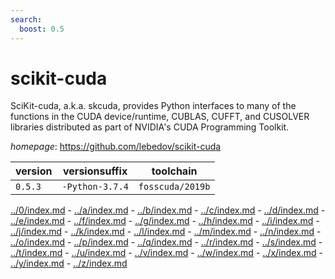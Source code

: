 ```yaml
---
search:
  boost: 0.5
---
```

# scikit-cuda

SciKit-cuda, a.k.a. skcuda, provides Python interfaces to many of the functions in the CUDA  device/runtime, CUBLAS, CUFFT, and CUSOLVER libraries distributed as part of NVIDIA's CUDA Programming Toolkit.

*homepage*: <https://github.com/lebedov/scikit-cuda>

version | versionsuffix | toolchain
--------|---------------|----------
``0.5.3`` | ``-Python-3.7.4`` | ``fosscuda/2019b``

[../0/index.md](0) - [../a/index.md](a) - [../b/index.md](b) - [../c/index.md](c) - [../d/index.md](d) - [../e/index.md](e) - [../f/index.md](f) - [../g/index.md](g) - [../h/index.md](h) - [../i/index.md](i) - [../j/index.md](j) - [../k/index.md](k) - [../l/index.md](l) - [../m/index.md](m) - [../n/index.md](n) - [../o/index.md](o) - [../p/index.md](p) - [../q/index.md](q) - [../r/index.md](r) - [../s/index.md](s) - [../t/index.md](t) - [../u/index.md](u) - [../v/index.md](v) - [../w/index.md](w) - [../x/index.md](x) - [../y/index.md](y) - [../z/index.md](z)

